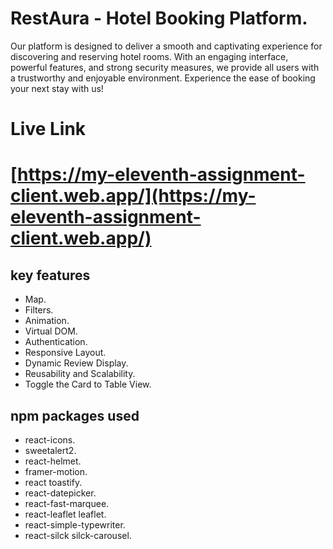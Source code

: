 # RestAura - Hotel Booking Platform.

Our platform is designed to deliver a smooth and captivating experience for discovering and reserving hotel rooms. With an engaging interface, powerful features, and strong security measures, we provide all users with a trustworthy and enjoyable environment. Experience the ease of booking your next stay with us!

# Live Link
# [https://my-eleventh-assignment-client.web.app/](https://my-eleventh-assignment-client.web.app/)

## key features 

- Map.
- Filters.
- Animation.
- Virtual DOM.
- Authentication.
- Responsive Layout.
- Dynamic Review Display.
- Reusability and Scalability.
- Toggle the Card to Table View.


## npm packages used

- react-icons.
- sweetalert2.
- react-helmet.
- framer-motion.
- react toastify.
- react-datepicker.
- react-fast-marquee.
- react-leaflet leaflet.
- react-simple-typewriter.
- react-silck silck-carousel.

